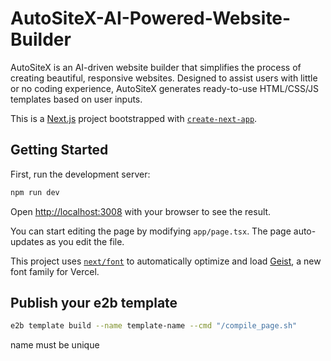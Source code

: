 # AutoSiteX-AI-Powered-Website-Builder

AutoSiteX is an AI-driven website builder that simplifies the process of creating beautiful, responsive websites. Designed to assist users with little or no coding experience, AutoSiteX generates ready-to-use HTML/CSS/JS templates based on user inputs.

This is a [Next.js](https://nextjs.org) project bootstrapped with [`create-next-app`](https://nextjs.org/docs/app/api-reference/cli/create-next-app).

## Getting Started

First, run the development server:

```bash
npm run dev
```

Open [http://localhost:3008](http://localhost:3008) with your browser to see the result.

You can start editing the page by modifying `app/page.tsx`. The page auto-updates as you edit the file.

This project uses [`next/font`](https://nextjs.org/docs/app/building-your-application/optimizing/fonts) to automatically optimize and load [Geist](https://vercel.com/font), a new font family for Vercel.

## Publish your e2b template

```bash
e2b template build --name template-name --cmd "/compile_page.sh"
```

name must be unique


